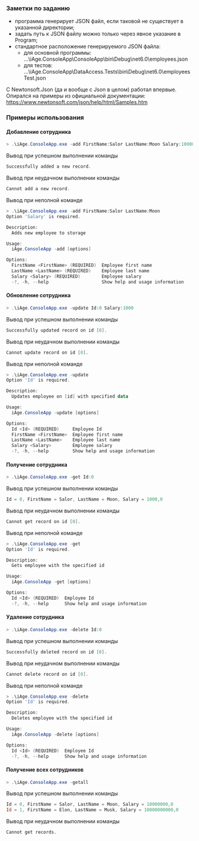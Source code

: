 ### Заметки по заданию

- программа генерирует JSON файл, если таковой не существует в указанной директории;
- задать путь к JSON файлу можно только через явное указание в Program;
- стандартное расположение генерируемого JSON файла:
    - для основной программы: ...\iAge.ConsoleApp\ConsoleApp\bin\Debug\net6.0\employees.json
    - для тестов: ...\iAge.ConsoleApp\DataAccess.Tests\bin\Debug\net6.0\employeesTest.json

С Newtonsoft.Json (да и вообще с Json в целом) работал впервые. Опирался на примеры из официальной документации:
https://www.newtonsoft.com/json/help/html/Samples.htm

### Примеры использования

#### Добавление сотрудника
```powershell
> .\iAge.ConsoleApp.exe -add FirstName:Salor LastName:Moon Salary:10000000
```
Вывод при успешном выполнении команды
```powershell
Successfully added a new record.
```
Вывод при неудачном выполнении команды
```powershell
Cannot add a new record.
```
Вывод при неполной команде
```powershell
> .\iAge.ConsoleApp.exe -add FirstName:Salor LastName:Moon
Option 'Salary' is required.

Description: 
  Adds new employee to storage

Usage:
  iAge.ConsoleApp -add [options]

Options:
  FirstName <FirstName> (REQUIRED)  Employee first name
  LastName <LastName> (REQUIRED)    Employee last name
  Salary <Salary> (REQUIRED)        Employee salary
  -?, -h, --help                    Show help and usage information
```

#### Обновление сотрудника
```powershell
> .\iAge.ConsoleApp.exe -update Id:0 Salary:1000
```
Вывод при успешном выполнении команды
```powershell
Successfully updated record on id [0].
```
Вывод при неудачном выполнении команды
```powershell
Cannot update record on id [0].
```
Вывод при неполной команде
```powershell
> .\iAge.ConsoleApp.exe -update
Option 'Id' is required.

Description:
  Updates employee on [id] with specified data

Usage:
  iAge.ConsoleApp -update [options]

Options:
  Id <Id> (REQUIRED)     Employee Id
  FirstName <FirstName>  Employee first name
  LastName <LastName>    Employee last name
  Salary <Salary>        Employee salary
  -?, -h, --help         Show help and usage information
```

#### Получение сотрудника
```powershell
> .\iAge.ConsoleApp.exe -get Id:0
```
Вывод при успешном выполнении команды
```powershell
Id = 0, FirstName = Salor, LastName = Moon, Salary = 1000,0
```
Вывод при неудачном выполнении команды
```powershell
Cannot get record on id [0].
```
Вывод при неполной команде
```powershell
> .\iAge.ConsoleApp.exe -get
Option 'Id' is required.

Description:
  Gets employee with the specified id

Usage:
  iAge.ConsoleApp -get [options]

Options:
  Id <Id> (REQUIRED)  Employee Id
  -?, -h, --help      Show help and usage information
```

#### Удаление сотрудника
```powershell
> .\iAge.ConsoleApp.exe -delete Id:0
```
Вывод при успешном выполнении команды
```powershell
Successfully deleted record on id [0].
```
Вывод при неудачном выполнении команды
```powershell
Cannot delete record on id [0].
```
Вывод при неполной команде
```powershell
> .\iAge.ConsoleApp.exe -delete
Option 'Id' is required.

Description:
  Deletes employee with the specified id

Usage:
  iAge.ConsoleApp -delete [options]

Options:
  Id <Id> (REQUIRED)  Employee Id
  -?, -h, --help      Show help and usage information
```

#### Получение всех сотрудников
```powershell
> .\iAge.ConsoleApp.exe -getall
```
Вывод при успешном выполнении команды
```powershell
Id = 0, FirstName = Salor, LastName = Moon, Salary = 10000000,0
Id = 1, FirstName = Elon, LastName = Musk, Salary = 10000000000,0
```
Вывод при неудачном выполнении команды
```powershell
Cannot get records.
```
